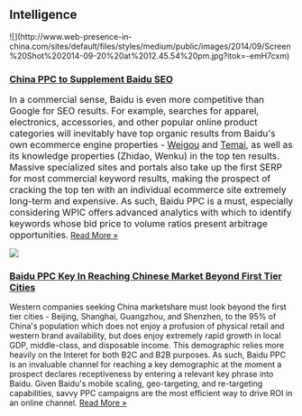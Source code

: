 ## Intelligence
 <div class="intelligence-items"> <article class="intelligence-item"> ![](http://www.web-presence-in-china.com/sites/default/files/styles/medium/public/images/2014/09/Screen%20Shot%202014-09-20%20at%2012.45.54%20pm.jpg?itok=-emH7cxm) <div class="intelligence-item-content"> 

### [China PPC to Supplement Baidu SEO](http://www.chinadigitalreview.com/baidu-seo-only-the-big-boys-win/ "China PPC to Supplement Baidu SEO")

<span style="font-size: medium;">In a commercial sense, Baidu is even more competitive than Google for SEO results. For example, searches for apparel, electronics, accessories, and other popular online product categories will inevitably have top organic results from Baidu&apos;s own ecommerce engine properties - [Weigou](http://weigou.baidu.com/) and [Temai](http://temai.baidu.com/), as well as its knowledge properties (Zhidao, Wenku) in the top ten results. Massive specialized sites and portals also take up the first SERP for most commercial keyword results, making the prospect of cracking the top ten with an individual ecommerce site extremely long-term and expensive. As such, Baidu PPC is a must, especially considering WPIC offers advanced analytics with which to identify keywords whose bid price to volume ratios present arbitrage opportunities.</span>
 [Read More &#xBB;](http://www.chinadigitalreview.com/baidu-seo-only-the-big-boys-win/ "China PPC to Supplement Baidu SEO") </div> </article> <article class="intelligence-item"> ![](http://www.web-presence-in-china.com/sites/default/files/styles/medium/public/images/2014/09/Screen%20Shot%202014-09-24%20at%2010.58.39%20am.jpg?itok=aTEP9p7R) <div class="intelligence-item-content"> 

### [Baidu PPC Key In Reaching Chinese Market Beyond First Tier Cities](http://www.chinadigitalreview.com/going-to-bat-playing-on-baidu-alibaba-and-tencents-field/ "Baidu PPC Key In Reaching Chinese Market Beyond First Tier Cities")

Western companies seeking China marketshare must look beyond the first tier cities - Beijing, Shanghai, Guangzhou, and Shenzhen, to the 95% of China&apos;s population which does not enjoy a profusion of physical retail and western brand availability, but does enjoy extremely rapid growth in local GDP, middle-class, and disposable income. This demographic relies more heavily on the Interet for both B2C and B2B purposes. As such, Baidu PPC is an invaluable channel for reaching a key demographic at the moment a prospect declares receptiveness by entering a relevant key phrase into Baidu. Given Baidu&apos;s mobile scaling, geo-targeting, and re-targeting capabilities, savvy PPC campaigns are the most efficient way to drive ROI in an online channel.
 [Read More &#xBB;](http://www.chinadigitalreview.com/going-to-bat-playing-on-baidu-alibaba-and-tencents-field/ "Baidu PPC Key In Reaching Chinese Market Beyond First Tier Cities") </div> </article> </div>